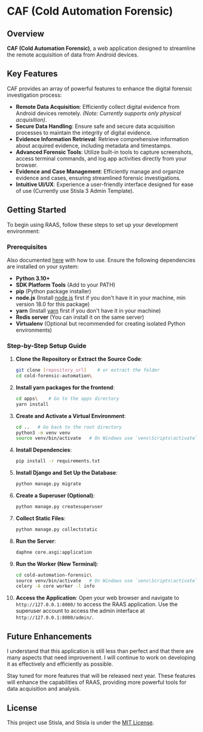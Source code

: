 # CAF (Cold Automation Forensic)

## Overview

 **CAF (Cold Automation Forensic)**, a web application designed to streamline the remote acquisition of data from Android devices.

## Key Features

CAF provides an array of powerful features to enhance the digital forensic investigation process:

- **Remote Data Acquisition**: Efficiently collect digital evidence from Android devices remotely. *(Note: Currently supports only physical acquisition)*.
- **Secure Data Handling**: Ensure safe and secure data acquisition processes to maintain the integrity of digital evidence.
- **Evidence Information Retrieval**: Retrieve comprehensive information about acquired evidence, including metadata and timestamps.
- **Advanced Forensic Tools**: Utilize built-in tools to capture screenshots, access terminal commands, and log app activities directly from your browser.
- **Evidence and Case Management**: Efficiently manage and organize evidence and cases, ensuring streamlined forensic investigations.
- **Intuitive UI/UX**: Experience a user-friendly interface designed for ease of use (Currently use Stisla 3 Admin Template).

## Getting Started

To begin using RAAS, follow these steps to set up your development environment:

### Prerequisites

Also documented [here](https://s3.wasabisys.com/c343765-a/User-Manual/RAAS%20-%20User%20Manual%20v1.0.pdf) with  how to use. Ensure the following dependencies are installed on your system:

- **Python 3.10+**
- **SDK Platform Tools** (Add to your PATH)
- **pip** (Python package installer)
- **node.js** (Install [node.js](https://nodejs.org/en/download/) first if you don't have it in your machine, min version 18.0 for this package)
- **yarn** (Install [yarn](https://classic.yarnpkg.com/lang/en/docs/install/#windows-stable) first if you don't have it in your machine)
- **Redis server** (You can install it on the same server)
- **Virtualenv** (Optional but recommended for creating isolated Python environments)

### Step-by-Step Setup Guide

1. **Clone the Repository or Extract the Source Code**:
    ```sh
    git clone [repository_url]    # or extract the folder
    cd cold-forensic-automation\
    ```
2. **Install yarn packages for the frontend**:
    ```sh
    cd apps\    # Go to the apps directory
    yarn install
    ```
3. **Create and Activate a Virtual Environment**:
    ```sh
    cd ..   # Go back to the root directory
    python3 -m venv venv
    source venv/bin/activate   # On Windows use `venv\Scripts\activate`
    ```

4. **Install Dependencies**:
    ```sh
    pip install -r requirements.txt
    ```

5. **Install Django and Set Up the Database**:
    ```sh
    python manage.py migrate
    ```

6. **Create a Superuser (Optional)**:
    ```sh
    python manage.py createsuperuser
    ```

7. **Collect Static Files**:
    ```sh
    python manage.py collectstatic
    ```

8. **Run the Server**:
    ```sh
    daphne core.asgi:application
    ```

9. **Run the Worker (New Terminal)**:
    ```sh
    cd cold-automation-forensic\
    source venv/bin/activate   # On Windows use `venv\Scripts\activate`
    celery -A core worker -l info
    ```

10. **Access the Application**:
    Open your web browser and navigate to `http://127.0.0.1:8000/` to access the RAAS application. Use the superuser account to access the admin interface at `http://127.0.0.1:8000/admin/`.

## Future Enhancements

I understand that this application is still less than perfect and that there are many aspects that need improvement. I will continue to work on developing it as effectively and efficiently as possible.

Stay tuned for more features that will be released next year. These features will enhance the capabilities of RAAS, providing more powerful tools for data acquisition and analysis.


## License

This project use Stisla, and Stisla is under the [MIT License](https://github.com/stisla/stisla/blob/master/LICENSE).